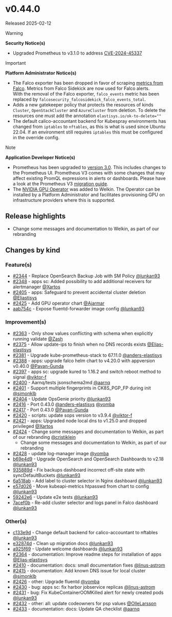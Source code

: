 # v0.44.0

Released 2025-02-12

> [!WARNING]
> **Security Notice(s)**
> - Upgraded Prometheus to v3.1.0 to address [CVE-2024-45337](https://github.com/advisories/GHSA-v778-237x-gjrc)
<!-- -->
> [!IMPORTANT]
> **Platform Administrator Notice(s)**
> - The Falco exporter has been dropped in favor of scraping [metrics from Falco](https://falco.org/docs/metrics/falco-metrics/). Metrics from Falco Sidekick are now used for Falco alerts.<br>With the removal of the Falco exporter, `falco_events` metric has been replaced by `falcosecurity_falcosidekick_falco_events_total`.
> - Adds a new gatekeeper policy that protects the resources of kinds `Cluster`, `OpenStackCluster` and `AzureCluster` from deletion. To delete the resources one must add the annotation `elastisys.io/ok-to-delete=""`
> - The default calico-accountant backend for Kubespray environments has changed from `iptables` to `nftables`, as this is what is used since Ubuntu 22.04. If an environment still requires `iptables` this must be configured in the override config.
<!-- -->
> [!NOTE]
> **Application Developer Notice(s)**
> - Prometheus has been upgraded to [version 3.0](https://prometheus.io/blog/2024/11/14/prometheus-3-0/). This includes changes to the Prometheus UI. Prometheus V3 comes with some changes that may affect existing PromQL expressions in alerts or dashboards. Please have a look at the Prometheus V3 [migration guide](https://prometheus.io/docs/prometheus/3.0/migration/).
> - The [NVIDIA GPU Operator](https://docs.nvidia.com/datacenter/cloud-native/gpu-operator/latest/index.html) was added to Welkin. The Operator can be installed by a Platform Administrator and facilitates provisioning GPU on infrastructure providers where this is supported.

## Release highlights

- Change some messages and documentation to Welkin, as part of our rebranding

## Changes by kind

### Feature(s)

- [#2344](https://github.com/elastisys/compliantkubernetes-apps/pull/2344) - Replace OpenSearch Backup Job with SM Policy [@lunkan93](https://github.com/lunkan93)
- [#2348](https://github.com/elastisys/compliantkubernetes-apps/pull/2348) - apps sc: Added possibility to add additional receivers for alertmanager [@Xartos](https://github.com/Xartos)
- [#2405](https://github.com/elastisys/compliantkubernetes-apps/pull/2405) - apps: Safeguard to prevent accidental cluster deletion [@Eliastisys](https://github.com/Eliastisys)
- [#2425](https://github.com/elastisys/compliantkubernetes-apps/pull/2425) - Add GPU operator chart [@Ajarmar](https://github.com/Ajarmar)
- [aab754c](https://github.com/elastisys/compliantkubernetes-apps/commit/aab754c3b68bfd9e3849f491c649bf8e0090047b) - Expose fluentd-forwarder image config [@lunkan93](https://github.com/lunkan93)

### Improvement(s)

- [#2363](https://github.com/elastisys/compliantkubernetes-apps/pull/2363) - Only show values conflicting with schema when explicitly running validate [@Zash](https://github.com/Zash)
- [#2375](https://github.com/elastisys/compliantkubernetes-apps/pull/2375) - Allow update-ips to finish when no DNS records exists [@Elias-elastisys](https://github.com/Elias-elastisys)
- [#2381](https://github.com/elastisys/compliantkubernetes-apps/pull/2381) - Upgrade kube-prometheus-stack to 67.11.0 [@anders-elastisys](https://github.com/anders-elastisys)
- [#2388](https://github.com/elastisys/compliantkubernetes-apps/pull/2388) - apps: upgrade falco helm chart to v4.20.0 with appversion v0.40.0 [@Pavan-Gunda](https://github.com/Pavan-Gunda)
- [#2397](https://github.com/elastisys/compliantkubernetes-apps/pull/2397) - apps sc: upgrade kured to 1.16.2 and switch reboot method to signal [@viktor-f](https://github.com/viktor-f)
- [#2400](https://github.com/elastisys/compliantkubernetes-apps/pull/2400) - Aarnq/tests jsonschema2md [@aarnq](https://github.com/aarnq)
- [#2401](https://github.com/elastisys/compliantkubernetes-apps/pull/2401) - Support multiple fingerprints in CK8S_PGP_FP during init [@simonklb](https://github.com/simonklb)
- [#2404](https://github.com/elastisys/compliantkubernetes-apps/pull/2404) - Update OpsGenie priority [@lunkan93](https://github.com/lunkan93)
- [#2416](https://github.com/elastisys/compliantkubernetes-apps/pull/2416) - Port 0.43.0 [@anders-elastisys](https://github.com/anders-elastisys) [@vomba](https://github.com/vomba)
- [#2417](https://github.com/elastisys/compliantkubernetes-apps/pull/2417) - Port 0.43.0 [@Pavan-Gunda](https://github.com/Pavan-Gunda)
- [#2420](https://github.com/elastisys/compliantkubernetes-apps/pull/2420) - scripts: update sops version to v3.9.4 [@viktor-f](https://github.com/viktor-f)
- [#2421](https://github.com/elastisys/compliantkubernetes-apps/pull/2421) - apps: Upgraded node local dns to v1.25.0 and dropped privileged [@Xartos](https://github.com/Xartos)
- [#2424](https://github.com/elastisys/compliantkubernetes-apps/pull/2424) - Change some messages and documentation to Welkin, as part of our rebranding [@cristiklein](https://github.com/cristiklein)
  - Change some messages and documentation to Welkin, as part of our rebranding
- [#2428](https://github.com/elastisys/compliantkubernetes-apps/pull/2428) - update log-manager image [@vomba](https://github.com/vomba)
- [b69e4d9](https://github.com/elastisys/compliantkubernetes-apps/commit/b69e4d949811e9b75cd477fd0e22730871a8910a) - Upgrade OpenSearch and OpenSearch Dashboards to v2.18 [@lunkan93](https://github.com/lunkan93)
- [935889d](https://github.com/elastisys/compliantkubernetes-apps/commit/935889d4b049c079385b394908d1afde034e7b18) - Fix backups dashboard incorrect off-site state with syncDefaultBuckets [@lunkan93](https://github.com/lunkan93)
- [6a518ab](https://github.com/elastisys/compliantkubernetes-apps/commit/6a518abbd744cb1387a0c52a08d9e434c0642275) - Add label to cluster selector in Nginx dashboard  [@lunkan93](https://github.com/lunkan93)
- [e57d026](https://github.com/elastisys/compliantkubernetes-apps/commit/e57d02682e899ca0b4d5957ee03b480ad69d3d2f) - Move kubeapi-metrics htpasswd from chart to config [@lunkan93](https://github.com/lunkan93)
- [59242e6](https://github.com/elastisys/compliantkubernetes-apps/commit/59242e6c4109582ba0e8403566a0cb6be18fd4e3) - Update e2e tests  [@lunkan93](https://github.com/lunkan93)
- [7acef0b](https://github.com/elastisys/compliantkubernetes-apps/commit/7acef0b39153913b638ec41d56ec854f5dda660c) - Re-add cluster selector and logs panel in Falco dashboard [@lunkan93](https://github.com/lunkan93)

### Other(s)

- [c133e9d](https://github.com/elastisys/compliantkubernetes-apps/commit/c133e9d9492acab82d4ae2839bed4bc41571bf3a) - Change default backend for calico-accountant to nftables [@lunkan93](https://github.com/lunkan93)
- [e32874d](https://github.com/elastisys/compliantkubernetes-apps/commit/e32874d5626ba1d4c7ce67ce00cfab2869455b3f) - Clean up migration docs [@lunkan93](https://github.com/lunkan93)
- [a925f69](https://github.com/elastisys/compliantkubernetes-apps/commit/a925f69feb3cf3ee08a23562eaefb8a60d731db2) - Update welcome dashboards [@lunkan93](https://github.com/lunkan93)
- [#2364](https://github.com/elastisys/compliantkubernetes-apps/pull/2364) - documentation: Improve readme steps for installation of apps [@Elias-elastisys](https://github.com/Elias-elastisys)
- [#2410](https://github.com/elastisys/compliantkubernetes-apps/pull/2410) - documentation: docs: small documentation fixes [@linus-astrom](https://github.com/linus-astrom)
- [#2415](https://github.com/elastisys/compliantkubernetes-apps/pull/2415) - documentation: Add known DNS issue for local cluster [@simonklb](https://github.com/simonklb)
- [#2426](https://github.com/elastisys/compliantkubernetes-apps/pull/2426) - other: Upgrade fluentd [@vomba](https://github.com/vomba)
- [#2430](https://github.com/elastisys/compliantkubernetes-apps/pull/2430) - bug: apps sc: fix harbor jobservice replicas [@linus-astrom](https://github.com/linus-astrom)
- [#2431](https://github.com/elastisys/compliantkubernetes-apps/pull/2431) - bug: Fix KubeContainerOOMKilled alert for newly created pods [@lunkan93](https://github.com/lunkan93)
- [#2432](https://github.com/elastisys/compliantkubernetes-apps/pull/2432) - other: all: update codeowners for psp values [@OlleLarsson](https://github.com/OlleLarsson)
- [#2433](https://github.com/elastisys/compliantkubernetes-apps/pull/2433) - documentation: docs: Update QA checklist [@aarnq](https://github.com/aarnq)
